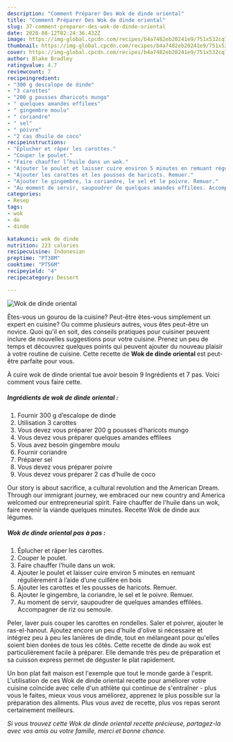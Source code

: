```yaml
---
description: "Comment Préparer Des Wok de dinde oriental"
title: "Comment Préparer Des Wok de dinde oriental"
slug: 37-comment-preparer-des-wok-de-dinde-oriental
date: 2020-08-12T02:24:36.432Z
image: https://img-global.cpcdn.com/recipes/b4a7482eb20241e9/751x532cq70/wok-de-dinde-oriental-photo-principale-de-la-recette.jpg
thumbnail: https://img-global.cpcdn.com/recipes/b4a7482eb20241e9/751x532cq70/wok-de-dinde-oriental-photo-principale-de-la-recette.jpg
cover: https://img-global.cpcdn.com/recipes/b4a7482eb20241e9/751x532cq70/wok-de-dinde-oriental-photo-principale-de-la-recette.jpg
author: Blake Bradley
ratingvalue: 4.7
reviewcount: 7
recipeingredient:
- "300 g descalope de dinde"
- "3 carottes"
- "200 g pousses dharicots mungo"
- " quelques amandes effilees"
- " gingembre moulu"
- " coriandre"
- " sel"
- " poivre"
- "2 cas dhuile de coco"
recipeinstructions:
- "Éplucher et râper les carottes."
- "Couper le poulet."
- "Faire chauffer l’huile dans un wok."
- "Ajouter le poulet et laisser cuire environ 5 minutes en remuant régulièrement à l’aide d’une cuillère en bois"
- "Ajouter les carottes et les pousses de haricots. Remuer."
- "Ajouter le gingembre, la coriandre, le sel et le poivre. Remuer."
- "Au moment de servir, saupoudrer de quelques amandes effilées. Accompagner de riz ou semoule."
categories:
- Resep
tags:
- wok
- de
- dinde

katakunci: wok de dinde 
nutrition: 223 calories
recipecuisine: Indonesian
preptime: "PT38M"
cooktime: "PT56M"
recipeyield: "4"
recipecategory: Dessert

---
```



![Wok de dinde oriental](https://img-global.cpcdn.com/recipes/b4a7482eb20241e9/751x532cq70/wok-de-dinde-oriental-photo-principale-de-la-recette.jpg)

Êtes-vous un gourou de la cuisine? Peut-être êtes-vous simplement un expert en cuisine? Ou comme plusieurs autres, vous êtes peut-être un novice. Quoi qu'il en soit, des conseils pratiques pour cuisiner peuvent inclure de nouvelles suggestions pour votre cuisine. Prenez un peu de temps et découvrez quelques points qui peuvent ajouter du nouveau plaisir à votre routine de cuisine. Cette recette de <strong> Wok de dinde oriental </strong> est peut-être parfaite pour vous.

<!--inarticleads1-->

À cuire wok de dinde oriental tue avoir besoin 9 Ingrédients et 7 pas. Voici comment vous faire cette.

##### Ingrédients de wok de dinde oriental :

1. Fournir 300 g d’escalope de dinde
1. Utilisation 3 carottes
1. Vous devez vous préparer 200 g pousses d’haricots mungo
1. Vous devez vous préparer  quelques amandes effilees
1. Vous avez besoin  gingembre moulu
1. Fournir  coriandre
1. Préparer  sel
1. Vous devez vous préparer  poivre
1. Vous devez vous préparer 2 cas d’huile de coco


Our story is about sacrifice, a cultural revolution and the American Dream. Through our immigrant journey, we embraced our new country and America welcomed our entrepreneurial spirit. Faire chauffer de l&#39;huile dans un wok, faire revenir la viande quelques minutes. Recette Wok de dinde aux légumes. 

<!--inarticleads2-->

##### Wok de dinde oriental pas à pas :

1. Éplucher et râper les carottes.
1. Couper le poulet.
1. Faire chauffer l’huile dans un wok.
1. Ajouter le poulet et laisser cuire environ 5 minutes en remuant régulièrement à l’aide d’une cuillère en bois
1. Ajouter les carottes et les pousses de haricots. Remuer.
1. Ajouter le gingembre, la coriandre, le sel et le poivre. Remuer.
1. Au moment de servir, saupoudrer de quelques amandes effilées. Accompagner de riz ou semoule.


Peler, laver puis couper les carottes en rondelles. Saler et poivrer, ajouter le ras-el-hanout. Ajoutez encore un peu d&#39;huile d&#39;olive si nécessaire et intégrez peu à peu les lanières de dinde, tout en mélangeant pour qu&#39;elles soient bien dorées de tous les côtés. Cette recette de dinde au wok est particulièrement facile à préparer. Elle demande très peu de préparation et sa cuisson express permet de déguster le plat rapidement. 

<!--inarticleads1-->

<p>
Un bon plat fait maison est l'exemple que tout le monde garde à l'esprit. L'utilisation de ces Wok de dinde oriental recette pour améliorer votre cuisine coïncide avec celle d'un athlète qui continue de s'entraîner - plus vous le faites, mieux vous vous améliorez, apprenez le plus possible sur la préparation des aliments. Plus vous avez de recette, plus vos repas seront certainement meilleurs.
</p>

<p>
<i>Si vous trouvez cette Wok de dinde oriental recette précieuse, partagez-la avec vos amis ou votre famille, merci et bonne chance.</i>
</p>
